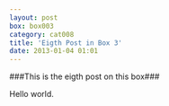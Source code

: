 ```yaml
---
layout: post
box: box003
category: cat008
title: 'Eigth Post in Box 3'
date: 2013-01-04 01:01
---
```

###This is the eigth post on this box###

Hello world.